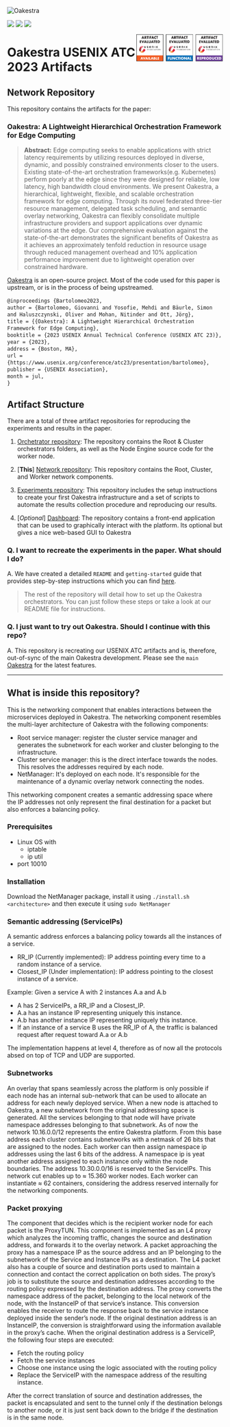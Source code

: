 ![Oakestra](https://github.com/oakestra/oakestra/raw/develop/res/oakestra-white.png)

[![](https://img.shields.io/badge/USENIX%20ATC%20'23-paper-limegreen)](https://www.oakestra.io/pubs/Oakestra-ATC2023.pdf)
[![](https://img.shields.io/badge/wiki-website-blue)](https://www.oakestra.io/docs/)
[![](https://img.shields.io/badge/Discord-%235865F2.svg?&logo=discord&logoColor=white)](https://discord.gg/7F8EhYCJDf)


<img width="40%" src="https://raw.githubusercontent.com/oakestra/oakestra.github.io/69dc5022f80ec4e9b90254ce69b12f05aa5f9d0d/pubs/badges/badges.png" align="right" />

# Oakestra USENIX ATC 2023 Artifacts 
## Network Repository

This repository contains the artifacts for the paper:

### Oakestra: A Lightweight Hierarchical Orchestration Framework for Edge Computing

> **Abstract:** Edge computing seeks to enable applications with strict latency requirements by utilizing resources deployed in diverse, dynamic, and possibly constrained environments closer to the users. Existing state-of-the-art orchestration frameworks(e.g. Kubernetes) perform poorly at the edge since they were designed for reliable, low latency, high bandwidth cloud environments. We present Oakestra, a hierarchical, lightweight, flexible, and scalable orchestration framework for edge computing. Through its novel federated three-tier resource management, delegated task scheduling, and semantic overlay networking, Oakestra can flexibly consolidate multiple infrastructure providers and support applications over dynamic variations at the edge. Our comprehensive evaluation against the state-of-the-art demonstrates the significant benefits of Oakestra as it achieves an approximately tenfold reduction in resource usage through reduced management overhead and 10% application performance improvement due to lightweight operation over constrained hardware.

[Oakestra](https://oakestra.io) is an open-source project. Most of the code used for this paper is upstream, or is in the process of being upstreamed.

```
@inproceedings {Bartolomeo2023,
author = {Bartolomeo, Giovanni and Yosofie, Mehdi and Bäurle, Simon and Haluszczynski, Oliver and Mohan, Nitinder and Ott, Jörg},
title = {{Oakestra}: A Lightweight Hierarchical Orchestration Framework for Edge Computing},
booktitle = {2023 USENIX Annual Technical Conference (USENIX ATC 23)},
year = {2023},
address = {Boston, MA},
url = {https://www.usenix.org/conference/atc23/presentation/bartolomeo},
publisher = {USENIX Association},
month = jul,
}
```

## Artifact Structure

There are a total of three artifact repositories for reproducing the experiments and results in the paper. 

1. [Orchetrator repository](https://github.com/oakestra/USENIX-ATC23-Oakestra-Artifacts/tree/main/Experiments): The  repository contains the Root & Cluster orchestrators   folders, as well as the Node Engine source code for the worker node.

2. [**This**] [Network repository](https://github.com/oakestra/USENIX-ATC23-Oakestra-net-Artifacts): This repository contains the  Root, Cluster, and Worker network components.

3. [Experiments repository](https://github.com/oakestra/USENIX-ATC23-Oakestra-Artifacts/tree/main/Experiments): This repository includes the setup instructions to create your first Oakestra infrastructure and a set of scripts to automate the results collection procedure and reproducing our results.

4. [_Optional_] [Dashboard](https://github.com/oakestra/dashboard): The repository contains a front-end application that can be used to graphically interact with the platform. Its optional but gives a nice web-based GUI to Oakestra

### Q. I want to recreate the experiments in the paper. What should I do?

A. We have created a detailed `README` and `getting-started` guide that provides step-by-step instructions which you can find [here](https://github.com/oakestra/USENIX-ATC23-Oakestra-Artifacts/blob/main/Experiments/README.pdf).

> The rest of the repository will detail how to set up the Oakestra orchestrators. You can just follow these steps or take a look at our README file for instructions.

### Q. I just want to try out Oakestra. Should I continue with this repo?

A. This repository is recreating our USENIX ATC artifacts and is, therefore, out-of-sync of the main Oakestra development. Please see the `main` [Oakestra](https://github.com/oakestra/oakestra) for the latest features.

---

## What is inside this repository?

This is the networking component that enables interactions between the microservices deployed in Oakestra. 
The networking component resembles the multi-layer architecture of Oakestra with the following components:

- Root service manager: register the cluster service manager and generates the subnetwork for each worker and cluster belonging to the infrastructure.
- Cluster service manager: this is the direct interface towards the nodes. This resolves the addresses required by each node. 
- NetManager: It's deployed on each node. It's responsible for the maintenance of a dynamic overlay network connecting the nodes.

This networking component creates a semantic addressing space where the IP addresses not only represent the final destination for a packet
but also enforces a balancing policy.

### Prerequisites

- Linux OS with
  - iptable
  - ip util
- port 10010   

### Installation

Download the NetManager package, install it using `./install.sh <architecture>` and then execute it using `sudo NetManager`

### Semantic addressing (ServiceIPs)

A semantic address enforces a balancing policy towards all the instances of a service. 

- RR_IP (Currently implemented): IP address pointing every time to a random instance of a service. 
- Closest_IP (Under implementation): IP address pointing to the closest instance of a service.

Example: Given a service A with 2 instances A.a and A.b
- A has 2 ServiceIPs, a RR_IP and a Closest_IP. 
- A.a has an instance IP representing uniquely this instance.
- A.b has another instance IP representing uniquely this instance.
- If an instance of a service B uses the RR_IP of A, the traffic is balanced request after request toward A.a or A.b

The implementation happens at level 4, therefore as of now all the protocols absed on top of TCP and UDP are supported.

### Subnetworks

An overlay that spans seamlessly across the platform is only possible if each node has an internal sub-network that can be used to allocate an address for each newly deployed service. When a new node is attached to Oakestra, a new subnetwork from the original addressing space is generated. All the services belonging to that node will have private namespace addresses belonging to that subnetwork.
As of now the network 10.16.0.0/12 represents the entire Oakestra platform. From this base address each cluster contains subnetworks with a netmask of 26 bits that are assigned to the nodes. Each worker can then assign namespace ip addresses using the last 6 bits of the address. A namespace ip is yeat another address assigned to each instance only within the node boundaries. The address 10.30.0.0/16 is reserved to the ServiceIPs.
This network cut enables up to ≈ 15.360 worker nodes. Each worker can instantiate ≈ 62 containers, considering the address reserved internally for the networking components. 

### Packet proxying

The component that decides which is the recipient worker node for each packet is the ProxyTUN. This component is implemented as an L4 proxy which analyzes the incoming traffic, changes the source and destination address, and forwards it to the overlay network.
A packet approaching the proxy has a namespace IP as the source address and an IP belonging to the subnetwork of the Service and Instance IPs as a destination. 
The L4 packet also has a couple of source and destination ports used to maintain a connection and contact the correct application on both sides. The proxy’s job is to substitute the source and destination addresses according to the routing policy expressed by the destination address. 
The proxy converts the namespace address of the packet, belonging to the local network of the node, with the InstanceIP of that service’s instance.
This conversion enables the receiver to route the response back to the service instance deployed inside the sender’s node.
If the original destination address is an InstanceIP, the conversion is straightforward using the information available in the proxy’s cache. When the original destination address is a ServiceIP, the following four steps are executed:

- Fetch the routing policy
- Fetch the service instances
- Choose one instance  using the logic associated with the routing policy 
- Replace the ServiceIP with the namespace address of the resulting instance.

After the correct translation of source and destination addresses, the packet is encapsulated and sent to the tunnel only if the destination belongs to another node, or it is just sent back down to the bridge if the destination is in the same node.
